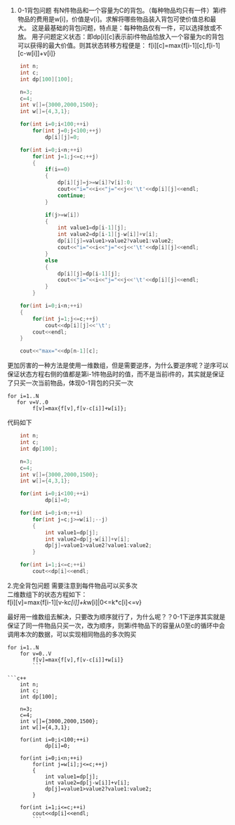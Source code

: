 1) 0-1背包问题
有N件物品和一个容量为C的背包。（每种物品均只有一件）第i件物品的费用是w[i]，价值是v[i]。求解将哪些物品装入背包可使价值总和最大。
这是最基础的背包问题，特点是：每种物品仅有一件，可以选择放或不放。
用子问题定义状态：即dp[i][c]表示前i件物品恰放入一个容量为c的背包可以获得的最大价值。则其状态转移方程便是：
    f[i][c]=max{f[i-1][c],f[i-1][c-w[i]]+v[i]}
    
```c++
    int n;
    int c;
    int dp[100][100];

    n=3;
    c=4;
    int v[]={3000,2000,1500};
    int w[]={4,3,1};

    for(int i=0;i<100;++i)
        for(int j=0;j<100;++j)
            dp[i][j]=0;

    for(int i=0;i<n;++i)
        for(int j=1;j<=c;++j)
        {
            if(i==0)
            {
                dp[i][j]=j>=w[i]?v[i]:0;
                cout<<"i="<<i<<"j="<<j<<'\t'<<dp[i][j]<<endl;
                continue;
            }

            if(j>=w[i])
            {
                int value1=dp[i-1][j];
                int value2=dp[i-1][j-w[i]]+v[i];
                dp[i][j]=value1>value2?value1:value2;
                cout<<"i="<<i<<"j="<<j<<'\t'<<dp[i][j]<<endl;
            }
            else
            {
                dp[i][j]=dp[i-1][j];
                cout<<"i="<<i<<"j="<<j<<'\t'<<dp[i][j]<<endl;
            }
        }

    for(int i=0;i<n;++i)
    {
        for(int j=1;j<=c;++j)
            cout<<dp[i][j]<<'\t';
        cout<<endl;
    }

    cout<<"max="<<dp[n-1][c];
```
更加厉害的一种方法是使用一维数组，但是需要逆序，为什么要逆序呢？逆序可以保证状态方程右侧的值都是第i-1件物品时的值，而不是当前i件的，其实就是保证了只买一次当前物品，体现0-1背包的只买一次  
```
for i=1..N
   for v=V..0
        f[v]=max{f[v],f[v-c[i]]+w[i]};
```
代码如下
```c++
    int n;
    int c;
    int dp[100];

    n=3;
    c=4;
    int v[]={3000,2000,1500};
    int w[]={4,3,1};

    for(int i=0;i<100;++i)
            dp[i]=0;

    for(int i=0;i<n;++i)
        for(int j=c;j>=w[i];--j)
        {
            int value1=dp[j];
            int value2=dp[j-w[i]]+v[i];
            dp[j]=value1>value2?value1:value2;
        }

    for(int i=1;i<=c;++i)
        cout<<dp[i]<<endl;
```
2.完全背包问题 需要注意到每件物品可以买多次  
二维数组下的状态方程如下：  
f[i][v]=max{f[i-1][v-k*c[i]]+k*w[i]|0<=k*c[i]<=v}  

最好用一维数组去解决，只要改为顺序就行了，为什么呢？？0-1下逆序其实就是保证了同一件物品只买一次，改为顺序，则第i件物品下的容量从0至c的循环中会调用本次的数据，可以实现相同物品的多次购买  

```
for i=1..N
    for v=0..V
        f[v]=max{f[v],f[v-c[i]]+w[i]}
        ```
               
```c++
    int n;
    int c;
    int dp[100];

    n=3;
    c=4;
    int v[]={3000,2000,1500};
    int w[]={4,3,1};

    for(int i=0;i<100;++i)
            dp[i]=0;

    for(int i=0;i<n;++i)
        for(int j=w[i];j<=c;++j)
        {
            int value1=dp[j];
            int value2=dp[j-w[i]]+v[i];
            dp[j]=value1>value2?value1:value2;
        }

    for(int i=1;i<=c;++i)
        cout<<dp[i]<<endl;
        ```
